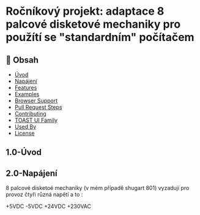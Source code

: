 # Ročníkový projekt: adaptace 8 palcové disketové mechaniky pro použítí se "standardním" počítačem




## 🚩 Obsah

- [Úvod](#-1.0-Úvod)
- [Napájení](#-2.0-Napájení)
- [Features](#-features)
- [Examples](#-examples)
- [Browser Support](#-browser-support)
- [Pull Request Steps](#-pull-request-steps)
- [Contributing](#-contributing)
- [TOAST UI Family](#-toast-ui-family)
- [Used By](#-used-by)
- [License](#-license)

## 1.0-Úvod



## 2.0-Napájení

8 palcové disketoé mechaniky (v mém případě shugart 801) vyzadují pro provoz čtyři různá napětí
a to :

+5VDC
-5VDC
+24VDC
+230VAC

